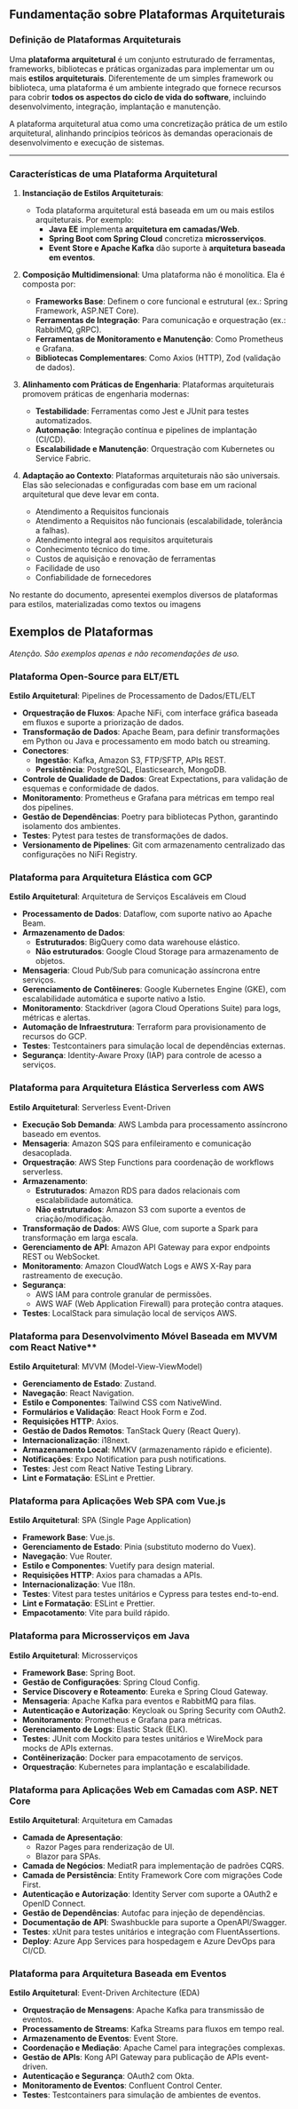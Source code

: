 ## Fundamentação sobre Plataformas Arquiteturais

### Definição de Plataformas Arquiteturais

Uma  **plataforma arquitetural**  é um conjunto estruturado de ferramentas, frameworks, bibliotecas e práticas organizadas para implementar um ou mais  **estilos arquiteturais**. Diferentemente de um simples framework ou biblioteca, uma plataforma é um ambiente integrado que fornece recursos para cobrir  **todos os aspectos do ciclo de vida do software**, incluindo desenvolvimento, integração, implantação e manutenção.

A plataforma arquitetural atua como uma concretização prática de um estilo arquitetural, alinhando princípios teóricos às demandas operacionais de desenvolvimento e execução de sistemas.

---

### Características  de uma Plataforma Arquitetural

1.  **Instanciação de Estilos Arquiteturais**:
    - Toda plataforma arquitetural está baseada em um ou mais estilos arquiteturais. Por exemplo:
        -   **Java EE**  implementa  **arquitetura em camadas/Web**.
        -   **Spring Boot com Spring Cloud**  concretiza  **microsserviços**.
        -   **Event Store e Apache Kafka**  dão suporte à  **arquitetura baseada em eventos**.
          
2.  **Composição Multidimensional**: Uma plataforma não é monolítica. Ela é composta por:
    -   **Frameworks Base**: Definem o core funcional e estrutural (ex.: Spring Framework, ASP\.NET Core).
    -   **Ferramentas de Integração**: Para comunicação e orquestração (ex.: RabbitMQ, gRPC).
    -   **Ferramentas de Monitoramento e Manutenção**: Como Prometheus e Grafana.
    -   **Bibliotecas Complementares**: Como Axios (HTTP), Zod (validação de dados).
      
3.  **Alinhamento com Práticas de Engenharia**: Plataformas arquiteturais promovem práticas de engenharia modernas:
    
    -   **Testabilidade**: Ferramentas como Jest e JUnit para testes automatizados.
    -   **Automação**: Integração contínua e pipelines de implantação (CI/CD).
    -   **Escalabilidade e Manutenção**: Orquestração com Kubernetes ou Service Fabric.
    
4.  **Adaptação ao Contexto**: Plataformas arquiteturais não são universais. Elas são selecionadas e configuradas com base em um racional arquitetural que deve levar em conta.
    -   Atendimento a Requisitos funcionais
    -   Atendimento a Requisitos não funcionais (escalabilidade, tolerância a falhas).
    -   Atendimento integral aos requisitos arquiteturais
    -   Conhecimento técnico do time.
    -  Custos de aquisição e renovação de ferramentas
    -  Facilidade de uso
    -  Confiabilidade de fornecedores 
    
No restante do documento, apresentei exemplos diversos de plataformas para estilos, materializadas como textos ou imagens

## Exemplos de Plataformas

*Atenção. São exemplos apenas e não recomendações de uso.*

### Plataforma Open-Source para ELT/ETL

**Estilo Arquitetural**: Pipelines de Processamento de Dados/ETL/ELT

-   **Orquestração de Fluxos**: Apache NiFi, com interface gráfica baseada em fluxos e suporte a priorização de dados.
-   **Transformação de Dados**: Apache Beam, para definir transformações em Python ou Java e processamento em modo batch ou streaming.
-   **Conectores**:
    -   **Ingestão**: Kafka, Amazon S3, FTP/SFTP, APIs REST.
    -   **Persistência**: PostgreSQL, Elasticsearch, MongoDB.
-   **Controle de Qualidade de Dados**: Great Expectations, para validação de esquemas e conformidade de dados.
-   **Monitoramento**: Prometheus e Grafana para métricas em tempo real dos pipelines.
-   **Gestão de Dependências**: Poetry para bibliotecas Python, garantindo isolamento dos ambientes.
-   **Testes**: Pytest para testes de transformações de dados.
-   **Versionamento de Pipelines**: Git com armazenamento centralizado das configurações no NiFi Registry.


### Plataforma para Arquitetura Elástica com GCP

**Estilo Arquitetural**: Arquitetura de Serviços Escaláveis em Cloud

-   **Processamento de Dados**: Dataflow, com suporte nativo ao Apache Beam.
-   **Armazenamento de Dados**:
    -   **Estruturados**: BigQuery como data warehouse elástico.
    -   **Não estruturados**: Google Cloud Storage para armazenamento de objetos.
-   **Mensageria**: Cloud Pub/Sub para comunicação assíncrona entre serviços.
-   **Gerenciamento de Contêineres**: Google Kubernetes Engine (GKE), com escalabilidade automática e suporte nativo a Istio.
-   **Monitoramento**: Stackdriver (agora Cloud Operations Suite) para logs, métricas e alertas.
-   **Automação de Infraestrutura**: Terraform para provisionamento de recursos do GCP.
-   **Testes**: Testcontainers para simulação local de dependências externas.
-   **Segurança**: Identity-Aware Proxy (IAP) para controle de acesso a serviços.


### Plataforma para Arquitetura Elástica Serverless com AWS

**Estilo Arquitetural**: Serverless Event-Driven

-   **Execução Sob Demanda**: AWS Lambda para processamento assíncrono baseado em eventos.
-   **Mensageria**: Amazon SQS para enfileiramento e comunicação desacoplada.
-   **Orquestração**: AWS Step Functions para coordenação de workflows serverless.
-   **Armazenamento**:
    -   **Estruturados**: Amazon RDS para dados relacionais com escalabilidade automática.
    -   **Não estruturados**: Amazon S3 com suporte a eventos de criação/modificação.
-   **Transformação de Dados**: AWS Glue, com suporte a Spark para transformação em larga escala.
-   **Gerenciamento de API**: Amazon API Gateway para expor endpoints REST ou WebSocket.
-   **Monitoramento**: Amazon CloudWatch Logs e AWS X-Ray para rastreamento de execução.
-   **Segurança**:
    -   AWS IAM para controle granular de permissões.
    -   AWS WAF (Web Application Firewall) para proteção contra ataques.
-   **Testes**: LocalStack para simulação local de serviços AWS.

###  Plataforma para Desenvolvimento Móvel Baseada em MVVM com React Native**

**Estilo Arquitetural**: MVVM (Model-View-ViewModel)

-   **Gerenciamento de Estado**: Zustand.
-   **Navegação**: React Navigation.
-   **Estilo e Componentes**: Tailwind CSS com NativeWind.
-   **Formulários e Validação**: React Hook Form e Zod.
-   **Requisições HTTP**: Axios.
-   **Gestão de Dados Remotos**: TanStack Query (React Query).
-   **Internacionalização**: i18next.
-   **Armazenamento Local**: MMKV (armazenamento rápido e eficiente).
-   **Notificações**: Expo Notification para push notifications.
-   **Testes**: Jest com React Native Testing Library.
-   **Lint e Formatação**: ESLint e Prettier.


### Plataforma para Aplicações Web SPA com Vue.js

**Estilo Arquitetural**: SPA (Single Page Application)

-   **Framework Base**: Vue.js.
-   **Gerenciamento de Estado**: Pinia (substituto moderno do Vuex).
-   **Navegação**: Vue Router.
-   **Estilo e Componentes**: Vuetify para design material.
-   **Requisições HTTP**: Axios para chamadas a APIs.
-   **Internacionalização**: Vue I18n.
-   **Testes**: Vitest para testes unitários e Cypress para testes end-to-end.
-   **Lint e Formatação**: ESLint e Prettier.
-   **Empacotamento**: Vite para build rápido.


### Plataforma para Microsserviços em Java

**Estilo Arquitetural**: Microsserviços

-   **Framework Base**: Spring Boot.
-   **Gestão de Configurações**: Spring Cloud Config.
-   **Service Discovery e Roteamento**: Eureka e Spring Cloud Gateway.
-   **Mensageria**: Apache Kafka para eventos e RabbitMQ para filas.
-   **Autenticação e Autorização**: Keycloak ou Spring Security com OAuth2.
-   **Monitoramento**: Prometheus e Grafana para métricas.
-   **Gerenciamento de Logs**: Elastic Stack (ELK).
-   **Testes**: JUnit com Mockito para testes unitários e WireMock para mocks de APIs externas.
-   **Contêinerização**: Docker para empacotamento de serviços.
-   **Orquestração**: Kubernetes para implantação e escalabilidade.


###  Plataforma para Aplicações Web em Camadas com ASP. NET Core

**Estilo Arquitetural**: Arquitetura em Camadas

-   **Camada de Apresentação**:
    -   Razor Pages para renderização de UI.
    -   Blazor para SPAs.
-   **Camada de Negócios**: MediatR para implementação de padrões CQRS.
-   **Camada de Persistência**: Entity Framework Core com migrações Code First.
-   **Autenticação e Autorização**: Identity Server com suporte a OAuth2 e OpenID Connect.
-   **Gestão de Dependências**: Autofac para injeção de dependências.
-   **Documentação de API**: Swashbuckle para suporte a OpenAPI/Swagger.
-   **Testes**: xUnit para testes unitários e integração com FluentAssertions.
-   **Deploy**: Azure App Services para hospedagem e Azure DevOps para CI/CD.


### Plataforma para Arquitetura Baseada em Eventos

**Estilo Arquitetural**: Event-Driven Architecture (EDA)

-   **Orquestração de Mensagens**: Apache Kafka para transmissão de eventos.
-   **Processamento de Streams**: Kafka Streams para fluxos em tempo real.
-   **Armazenamento de Eventos**: Event Store.
-   **Coordenação e Mediação**: Apache Camel para integrações complexas.
-   **Gestão de APIs**: Kong API Gateway para publicação de APIs event-driven.
-   **Autenticação e Segurança**: OAuth2 com Okta.
-   **Monitoramento de Eventos**: Confluent Control Center.
-   **Testes**: Testcontainers para simulação de ambientes de eventos.




